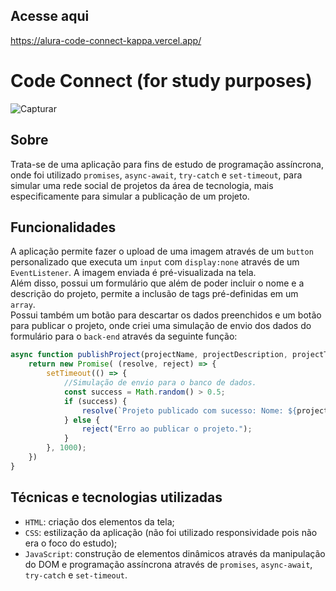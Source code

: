 ## Acesse aqui
https://alura-code-connect-kappa.vercel.app/
# Code Connect (for study purposes)
![Capturar](https://github.com/user-attachments/assets/a405092c-8146-4439-9352-335e88a2cd96)
## Sobre
Trata-se de uma aplicação para fins de estudo de programação assíncrona, onde foi utilizado `promises`, `async-await`, `try-catch` e `set-timeout`, para simular uma rede social de projetos da área de tecnologia, mais especificamente para simular a publicação de um projeto.
## Funcionalidades
A aplicação permite fazer o upload de uma imagem através de um `button` personalizado que executa um `input` com `display:none` através de um `EventListener`. A imagem enviada é pré-visualizada na tela.  
Além disso, possui um formulário que além de poder incluir o nome e a descrição do projeto, permite a inclusão de tags pré-definidas em um `array`.  
Possui também um botão para descartar os dados preenchidos e um botão para publicar o projeto, onde criei uma simulação de envio dos dados do formulário para o `back-end` através da seguinte função:  

```JavaScript
async function publishProject(projectName, projectDescription, projectTags) {
    return new Promise( (resolve, reject) => {
        setTimeout(() => {
            //Simulação de envio para o banco de dados.
            const success = Math.random() > 0.5;
            if (success) {
                resolve(`Projeto publicado com sucesso: Nome: ${projectName} - Descrição: ${projectDescription} - Tags: ${projectTags}.`);
            } else {
                reject("Erro ao publicar o projeto.");
            }
        }, 1000);
    })
}
```
## Técnicas e tecnologias utilizadas
- `HTML`: criação dos elementos da tela;
- `CSS`: estilização da aplicação (não foi utilizado responsividade pois não era o foco do estudo);
- `JavaScript`: construção de elementos dinâmicos através da manipulação do DOM e programação assíncrona através de `promises`, `async-await`, `try-catch` e `set-timeout`.
